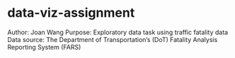 # data-viz-assignment
Author: Joan Wang
Purpose: Exploratory data task using traffic fatality data
Data source: The Department of Transportation’s (DoT) Fatality Analysis Reporting System (FARS)
